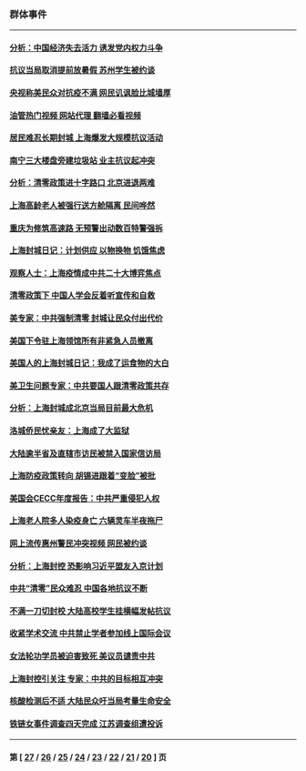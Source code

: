 ### 群体事件
---
#### [分析：中国经济失去活力 诱发党内权力斗争](../../pages/ncid279/n13740219.md?05220045) 
#### [抗议当局取消提前放暑假 苏州学生被约谈](../../pages/ncid279/n13738981.md?05220045) 
#### [央视称美民众对抗疫不满 网民讥讽脸比城墙厚](../../pages/ncid279/n13738685.md?05220045) 
#### [油管热门视频 网站代理 翻墙必看视频](http://209.222.30.114:81/youtube.html?05220045)
#### [居民难忍长期封城 上海爆发大规模抗议活动](../../pages/ncid279/n13724894.md?05220045) 
#### [南宁三大楼盘旁建垃圾站 业主抗议起冲突](../../pages/ncid279/n13723244.md?05220045) 
#### [分析：清零政策进十字路口 北京进退两难](../../pages/ncid279/n13722760.md?05220045) 
#### [上海高龄老人被强行送方舱隔离 民间哗然](../../pages/ncid279/n13717318.md?05220045) 
#### [重庆为修筑高速路 无预警出动数百特警强拆](../../pages/ncid279/n13716893.md?05220045) 
#### [上海封城日记：计划供应 以物换物 饥饿焦虑](../../pages/ncid279/n13715646.md?05220045) 
#### [观察人士：上海疫情成中共二十大博弈焦点](../../pages/ncid279/n13713349.md?05220045) 
#### [清零政策下 中国人学会反着听宣传和自救](../../pages/ncid279/n13711002.md?05220045) 
#### [美专家：中共强制清零 封城让民众付出代价](../../pages/ncid279/n13709482.md?05220045) 
#### [美国下令驻上海领馆所有非紧急人员撤离](../../pages/ncid279/n13709373.md?05220045) 
#### [美国人的上海封城日记：我成了运食物的大白](../../pages/ncid279/n13707573.md?05220045) 
#### [美卫生问题专家：中共要国人跟清零政策共存](../../pages/ncid279/n13705925.md?05220045) 
#### [分析：上海封城成北京当局目前最大危机](../../pages/ncid279/n13702771.md?05220045) 
#### [洛城侨民忧亲友：上海成了大监狱](../../pages/ncid279/n13693937.md?05220045) 
#### [大陆逾半省及直辖市访民被禁入国家信访局](../../pages/ncid279/n13689201.md?05220045) 
#### [上海防疫政策转向 胡锡进跟着“变脸”被批](../../pages/ncid279/n13688098.md?05220045) 
#### [美国会CECC年度报告：中共严重侵犯人权](../../pages/ncid279/n13687784.md?05220045) 
#### [上海老人院多人染疫身亡 六辆灵车半夜拖尸](../../pages/ncid279/n13687060.md?05220045) 
#### [网上流传惠州警民冲突视频 网民被约谈](../../pages/ncid279/n13687562.md?05220045) 
#### [分析：上海封控 恐影响习近平盟友入京计划](../../pages/ncid279/n13686881.md?05220045) 
#### [中共“清零”民众难忍 中国各地抗议不断](../../pages/ncid279/n13685186.md?05220045) 
#### [不满一刀切封校 大陆高校学生挂横幅发帖抗议](../../pages/ncid279/n13683669.md?05220045) 
#### [收紧学术交流 中共禁止学者参加线上国际会议](../../pages/ncid279/n13684255.md?05220045) 
#### [女法轮功学员被迫害致死 美议员谴责中共](../../pages/ncid279/n13682069.md?05220045) 
#### [上海封控引关注 专家：中共的目标相互冲突](../../pages/ncid279/n13679402.md?05220045) 
#### [核酸检测后不适 大陆民众吁当局考量生命安全](../../pages/ncid279/n13674223.md?05220045) 
#### [铁链女事件调查四天完成 江苏调查组遭投诉](../../pages/ncid279/n13673940.md?05220045) 

---
#### 第 [ [27](./27.md?05220045) / [26](./26.md?05220045) / [25](./25.md?05220045) / [24](./24.md?05220045) / [23](./23.md?05220045) / [22](./22.md?05220045) / [21](./21.md?05220045) / [20](./20.md?05220045) ] 页
